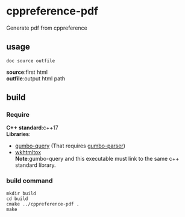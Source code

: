 # cppreference-pdf
Generate pdf from cppreference

## usage
```
doc source outfile
```
**source**:first html   
**outfile**:output html path   

## build
### Require
**C++ standard**:c++17    
**Libraries**:  
- [gumbo-query](https://github.com/lazytiger/gumbo-query) (That requires [gumbo-parser](https://github.com/google/gumbo-parser))  
- [wkhtmltox](https://github.com/wkhtmltopdf/wkhtmltopdf)  
**Note**:gumbo-query and this executable must link to the same c++ standard library.  
### build command
``` shell
mkdir build   
cd build   
cmake ../cppreference-pdf .   
make   
```
